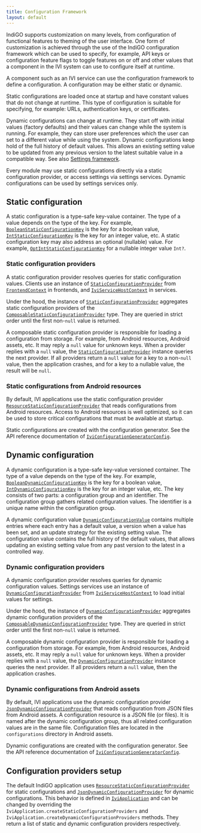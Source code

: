 ```yaml
---
title: Configuration Framework
layout: default
---
```


IndiGO supports customization on many levels, from configuration of functional features 
to theming of the user interface. One form of customization is achieved through the use of the 
IndiGO configuration framework which can be used to specify, for example, API keys or configuration 
feature flags to toggle features on or off and other values that a component in the IVI system can 
use to configure itself at runtime.

A component such as an IVI service can use the configuration framework to define a configuration.
A configuration may be either static or dynamic.

Static configurations are loaded once at startup and have constant values that do not change at 
runtime. This type of configuration is suitable for specifying, for example: URLs, authentication 
keys, or certificates.

Dynamic configurations can change at runtime. They start off with initial values (factory defaults) 
and their values can change while the system is running. For example, they can store user preferences
which the user can set to a different value while using the system. Dynamic configurations keep 
hold of the full history of default values. This allows an existing setting value to be updated from 
any previous version to the latest suitable value in a compatible way. See also 
[Settings framework](/indigo/documentation/development/platform-domains/settings-framework).

Every module may use static configurations directly via a static configuration provider,
or access settings via settings services. Dynamic configurations can be used by settings services
only.

## Static configuration

A static configuration is a type-safe key-value container.
The type of a value depends on the type of the key. For example, 
[`BooleanStaticConfigurationKey`](TTIVI_INDIGO_API) is the key for a boolean value, 
[`IntStaticConfigurationKey`](TTIVI_INDIGO_API) is the key for an integer value, etc. A static 
configuration key may also address an optional (nullable) value. For example, 
[`OptIntStaticConfigurationKey`](TTIVI_INDIGO_API) for a nullable integer value `Int?`.

### Static configuration providers

A static configuration provider resolves queries for static configuration values.
Clients use an instance of [`StaticConfigurationProvider`](TTIVI_INDIGO_API) from 
[`FrontendContext`](TTIVI_INDIGO_API) in frontends, and
[`IviServiceHostContext`](TTIVI_INDIGO_API) in services.

Under the hood, the instance of [`StaticConfigurationProvider`](TTIVI_INDIGO_API) aggregates static 
configuration providers of the [`ComposableStaticConfigurationProvider`](TTIVI_INDIGO_API) type. 
They are queried in strict order until the first non-`null` value is returned.

A composable static configuration provider is responsible for loading a configuration from storage.
For example, from Android resources, Android assets, etc. It may reply a `null` value for unknown
keys. When a provider replies with a `null` value, the 
[`StaticConfigurationProvider`](TTIVI_INDIGO_API) instance queries the next provider. If all 
providers return a `null` value for a key to a non-`null` value, then the application crashes, and 
for a key to a nullable value, the result will be `null`.

### Static configurations from Android resources

By default, IVI applications use the static configuration provider
[`ResourceStaticConfigurationProvider`](TTIVI_INDIGO_API) that reads configurations from Android 
resources. Access to Android resources is well optimized, so it can be used to store critical 
configurations that must be available at startup.

Static configurations are created with the configuration generator.
See the API reference documentation of 
[`IviConfigurationGeneratorConfig`](TTIVI_INDIGO_GRADLEPLUGINS_API).

## Dynamic configuration

A dynamic configuration is a type-safe key-value versioned container.
The type of a value depends on the type of the key. For example, 
[`BooleanDynamicConfigurationKey`](TTIVI_INDIGO_API) is the key for a boolean value, 
[`IntDynamicConfigurationKey`](TTIVI_INDIGO_API) is the key for an integer value, etc.
The key consists of two parts: a configuration group and an identifier. The configuration group
gathers related configuration values. The identifier is a unique name within the configuration
group.

A dynamic configuration value [`DynamicConfigurationValue`](TTIVI_INDIGO_API) contains multiple 
entries where each entry has a default value, a version when a value has been set, and an update 
strategy for the existing setting value. The configuration value contains the full history of the 
default values, that allows updating an existing setting value from any past version to the latest 
in a controlled way.

### Dynamic configuration providers

A dynamic configuration provider resolves queries for dynamic configuration values.
Settings services use an instance of [`DynamicConfigurationProvider`](TTIVI_INDIGO_API) from 
[`IviServiceHostContext`](TTIVI_INDIGO_API) to load initial values for settings.

Under the hood, the instance of [`DynamicConfigurationProvider`](TTIVI_INDIGO_API) aggregates 
dynamic configuration providers of the [`ComposableDynamicConfigurationProvider`](TTIVI_INDIGO_API) 
type. They are queried in strict order until the first non-`null` value is returned.

A composable dynamic configuration provider is responsible for loading a configuration from storage.
For example, from Android resources, Android assets, etc. It may reply a `null` value for unknown
keys. When a provider replies with a `null` value, the 
[`DynamicConfigurationProvider`](TTIVI_INDIGO_API) instance queries the next provider. If all 
providers return a `null` value, then the application crashes.

### Dynamic configurations from Android assets

By default, IVI applications use the dynamic configuration provider
[`JsonDynamicConfigurationProvider`](TTIVI_INDIGO_API) that reads configuration from JSON files 
from Android assets. A configuration resource is a JSON file (or files). It is named after the 
dynamic configuration group, thus all related configuration values are in the same file.
Configuration files are located in the `configurations` directory in Android assets.

Dynamic configurations are created with the configuration generator.
See the API reference documentation of 
[`IviConfigurationGeneratorConfig`](TTIVI_INDIGO_GRADLEPLUGINS_API).

## Configuration providers setup

The default IndiGO application uses [`ResourceStaticConfigurationProvider`](TTIVI_INDIGO_API) for 
static configurations and [`JsonDynamicConfigurationProvider`](TTIVI_INDIGO_API) for dynamic 
configurations. This behavior is defined in [`IviApplication`](TTIVI_INDIGO_API) and can be changed 
by overriding the `IviApplication.createStaticConfigurationProviders` and
`IviApplication.createDynamicConfigurationProviders` methods.
They return a list of static and dynamic configuration providers respectively.

